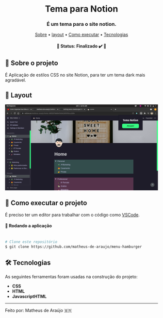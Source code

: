 <h1 align="center" font-weight:bold">
   Tema para Notion
</h1>

<h3 align="center">
    É um tema para o site notion.
</h3>

<p align="center">
	<a href="#-sobre-o-projeto">Sobre</a> •
	<a href="#-layout">layout</a> • 
 	<a href="#-como-executar-o-projeto">Como executar</a> • 
  	<a href="#-tecnologias">Tecnologias</a>
</p>
			       
<h4 align="center"> 
	🚧  Status: Finalizado ✔️ 🚧
</h4>

## :pencil: Sobre o projeto
É Aplicação de estilos CSS no site Notion, para ter um tema dark mais agradável.
		 
## 🎨 Layout
			 
<p align="center" style="display: flex; align-items: flex-start; justify-content: center;">
  	<img alt="menu" src="/image/image1.png" width="100%">
</p>
		 
## 🚀 Como executar o projeto

É preciso ter um editor para trabalhar com o código como [VSCode](https://code.visualstudio.com/).

#### 🧭 Rodando a aplicação

```bash

# Clone este repositório
$ git clone https://github.com/matheus-de-araujo/menu-hamburger

```

## 🛠 Tecnologias

As seguintes ferramentas foram usadas na construção do projeto:

- **CSS**
- **HTML**
- **JavascriptHTML**


---

Feito por: Matheus de Araújo 🇧🇷